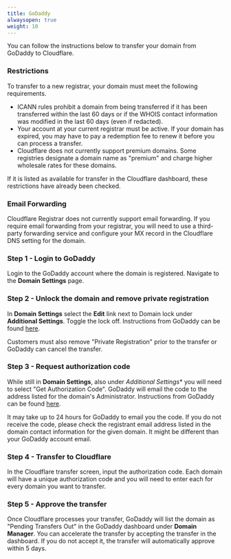 ```yaml
---
title: GoDaddy
alwaysopen: true
weight: 10
---
```

You can follow the instructions below to transfer your domain from GoDaddy to Cloudflare.

### Restrictions
To transfer to a new registrar, your domain must meet the following requirements.

* ICANN rules prohibit a domain from being transferred if it has been transferred within the last 60 days or if the WHOIS contact information was modified in the last 60 days (even if redacted).
* Your account at your current registrar must be active. If your domain has expired, you may have to pay a redemption fee to renew it before you can process a transfer.
* Cloudflare does not currently support premium domains. Some registries designate a domain name as "premium" and charge higher wholesale rates for these domains.

If it is listed as available for transfer in the Cloudflare dashboard, these restrictions have already been checked.

### Email Forwarding
Cloudflare Registrar does not currently support email forwarding. If you require email forwarding from your registrar, you will need to use a third-party forwarding service and configure your MX record in the Cloudflare DNS setting for the domain.

### Step 1 - Login to GoDaddy
Login to the GoDaddy account where the domain is registered. Navigate to the **Domain Settings** page.

### Step 2 - Unlock the domain and remove private registration
In **Domain Settings** select the **Edit** link next to Domain lock under **Additional Settings**. Toggle the lock off. Instructions from GoDaddy can be found [here](https://www.godaddy.com/help/unlock-my-domain-410).

Customers must also remove "Private Registration" prior to the transfer or GoDaddy can cancel the transfer.

### Step 3 - Request authorization code
While still in **Domain Settings**, also under *Additional Settings** you will need to select "Get Authorization Code". GoDaddy will email the code to the address listed for the domain's Administrator. Instructions from GoDaddy can be found [here](https://www.godaddy.com/help/get-an-authorization-code-to-transfer-my-domain-to-another-registrar-1685).

It may take up to 24 hours for GoDaddy to email you the code. If you do not receive the code, please check the registrant email address listed in the domain contact information for the given domain. It might be different than your GoDaddy account email.

### Step 4 - Transfer to Cloudflare
In the Cloudflare transfer screen, input the authorization code. Each domain will have a unique authorization code and you will need to enter each for every domain you want to transfer.

### Step 5 - Approve the transfer
Once Cloudflare processes your transfer, GoDaddy will list the domain as "Pending Transfers Out" in the GoDaddy dashboard under **Domain Manager**. You can accelerate the transfer by accepting the transfer in the dashboard. If you do not accept it, the transfer will automatically approve within 5 days.